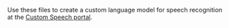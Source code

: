 Use these files to create a custom language model for speech recognition at the [Custom Speech portal](http://cris.ai/).